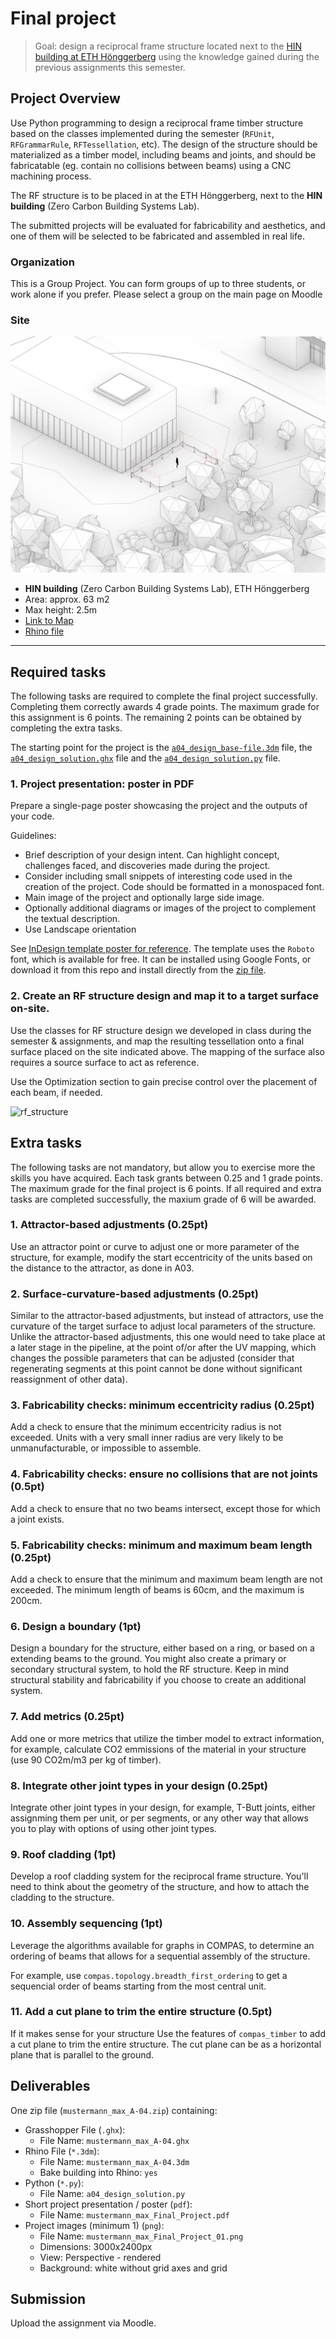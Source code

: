 # Final project

> Goal: design a reciprocal frame structure located next to the 
[HIN building at ETH Hönggerberg](https://ethz.ch/en/campus/access/hoenggerberg.html) 
 using the knowledge gained during the previous assignments this semester.

## Project Overview

Use Python programming to design a reciprocal frame timber structure based
on the classes implemented during the semester (`RFUnit`, `RFGrammarRule`,
`RFTessellation`, etc). The design of the structure should be materialized
as a timber model, including beams and joints, and should be fabricatable 
(eg. contain no collisions between beams) using a CNC machining process.

The RF structure is to be placed in at the ETH Hönggerberg, next to
the **HIN building** (Zero Carbon Building Systems Lab).

The submitted projects will be evaluated for 
fabricability and aesthetics, and one of them will be
selected to be fabricated and assembled in real life.

### **Organization**

This is a Group Project. You can form groups of up to three students, or work alone if you prefer. Please select a group on the main page on Moodle

### **Site**

![site](_images/a04-site-2.png)

 * **HIN building** (Zero Carbon Building Systems Lab), ETH Hönggerberg
 * Area: approx. 63 m2
 * Max height: 2.5m
 * [Link to Map](https://maps.app.goo.gl/XkUaAZL1iQzD6Pyh9)
 * [Rhino file](a04_design_base-file.3dm)

---

## Required tasks

The following tasks are required to complete the final project
successfully. Completing them correctly awards 4 grade points.
The maximum grade for this assignment is 6 points. The remaining
2 points can be obtained by completing the extra tasks.

The starting point for the project is the [`a04_design_base-file.3dm`](a04_design_base-file.3dm) file, the [`a04_design_solution.ghx`](a04_design_solution.ghx) file and the [`a04_design_solution.py`](a04_design_solution.py) file.

### 1. Project presentation: poster in PDF

Prepare a single-page poster showcasing the project and the outputs of your code.

Guidelines:

- Brief description of your design intent. Can highlight concept, challenges faced, and discoveries made during the project.
- Consider including small snippets of interesting code used in the creation of the project. Code should be formatted in a monospaced font.
- Main image of the project and optionally large side image. 
- Optionally additional diagrams or images of the project to complement the textual description.
- Use Landscape orientation

See [InDesign template poster for reference](a04_layout_template.indd). The template uses the `Roboto` font, which is available for free. It can be installed using Google Fonts, or download it from this repo and install directly from the [zip file](./_resources/roboto_font.zip).

### 2. Create an RF structure design and map it to a target surface on-site.

Use the classes for RF structure design we developed in class during the semester & assignments, and map the resulting tessellation onto a final surface placed on the site indicated above. The mapping of the surface also requires a source surface to act as reference.

Use the Optimization section to gain precise control over the placement of each beam, if needed.

![rf_structure](_images/a04-structure.png)

## Extra tasks

The following tasks are not mandatory, but allow you to exercise more the skills you have acquired. Each task grants between 0.25 and 1 grade points. The maximum grade for the final project is 6 points. If all required and extra tasks are completed successfully, the maxium grade of 6 will be awarded.

### 1. Attractor-based adjustments (0.25pt)

Use an attractor point or curve to adjust one or more parameter of the structure, for example, modify the start eccentricity of the units based on the distance to the attractor, as done in A03.

### 2. Surface-curvature-based adjustments (0.25pt)

Similar to the attractor-based adjustments, but instead of attractors, use the curvature of the target surface to adjust local parameters of the structure. Unlike the attractor-based adjustments, this one would need to take place at a later stage in the pipeline, at the point of/or after the UV mapping, which changes the possible parameters that can be adjusted (consider that regenerating segments at this point cannot be done without significant reassignment of other data).

### 3. Fabricability checks: minimum eccentricity radius (0.25pt)

Add a check to ensure that the minimum eccentricity radius is not exceeded.
Units with a very small inner radius are very likely to be unmanufacturable, or impossible to assemble.

### 4. Fabricability checks: ensure no collisions that are not joints (0.5pt)

Add a check to ensure that no two beams intersect, except those for which a joint exists.

### 5. Fabricability checks: minimum and maximum beam length (0.25pt)

Add a check to ensure that the minimum and maximum beam length are not exceeded. The minimum length of beams is 60cm, and the maximum is 200cm.

### 6. Design a boundary (1pt)

Design a boundary for the structure, either based on a ring, or based on a extending beams to the ground. You might also create a primary or secondary structural system, to hold the RF structure. Keep in mind structural stability and fabricability if you choose to create an additional system.

### 7. Add metrics (0.25pt)

Add one or more metrics that utilize the timber model to extract information, for example, calculate CO2 emmissions of the material in your structure (use 90 CO2m/m3 per kg of timber).

### 8. Integrate other joint types in your design (0.25pt)

Integrate other joint types in your design, for example, T-Butt joints, either assignming them per unit, or per segments, or any other way that allows you to play with options of using other joint types.

### 9. Roof cladding (1pt)

Develop a roof cladding system for the reciprocal frame structure. You'll need to think about the geometry of the structure, and how to attach the cladding to the structure.

### 10. Assembly sequencing (1pt)

Leverage the algorithms available for graphs in COMPAS, to determine an ordering of beams that allows for a sequential assembly of the structure. 

For example, use `compas.topology.breadth_first_ordering` to get a sequencial order of beams starting from the most central unit.

### 11. Add a cut plane to trim the entire structure (0.5pt)

If it makes sense for your structure Use the features of `compas_timber` to add a cut plane to trim the entire structure. The cut plane can be as a horizontal plane that is parallel to the ground.

## Deliverables

One zip file (`mustermann_max_A-04.zip`) containing:

- Grasshopper File (`.ghx`):
  - File Name: `mustermann_max_A-04.ghx`
- Rhino File (`*.3dm`):
  - File Name: `mustermann_max_A-04.3dm`
  - Bake building into Rhino: `yes`
- Python (`*.py`):
  - File Name: `a04_design_solution.py`
- Short project presentation / poster (`pdf`):
  - File Name: `mustermann_max_Final_Project.pdf`
- Project images (minimum 1) (`png`):
  - File Name: `mustermann_max_Final_Project_01.png`
  - Dimensions: 3000x2400px
  - View: Perspective - rendered
  - Background: white without grid axes and grid

## Submission

Upload the assignment via Moodle.